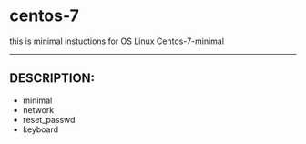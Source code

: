 # centos-7
this is minimal instuctions for OS Linux Centos-7-minimal
***

## DESCRIPTION:

* minimal
* network
* reset_passwd
* keyboard